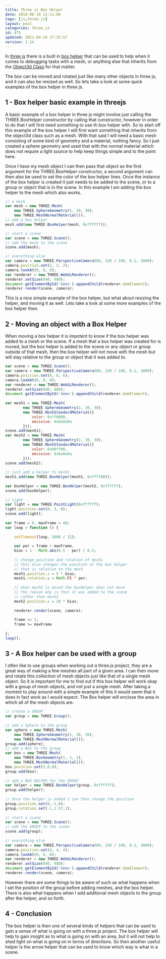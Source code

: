 ```yaml
---
title: Three js Box Helper
date: 2019-06-10 21:11:00
tags: [js,three.js]
layout: post
categories: three.js
id: 475
updated: 2021-04-24 17:35:57
version: 1.14
---
```


In [three js](https://threejs.org/) there is a built in [box helper](https://threejs.org/docs/index.html#api/en/helpers/BoxHelper) that can be used to help when it comes to debugging tasks with a mesh, or anything else that inherits from the [Object3d Class](/2018/04/23/threejs-object32/) for that matter.

The box can be moved and rotated just like many other objects in three js, and it can also be resized as well. So lets take a look at some quick examples of the box helper in three js.

<!-- more -->

## 1 - Box helper basic example in threejs

A basic example of a box helper in three js might involve just calling the THREE.BoxHelper constructor by calling that constructor, however in order to do that I will first need something to use th box helper with. So to start off this example of the box helper I will first want something that inherits from the object3d class such as a mesh. With that said I will need a basic mesh consisting of some kind of geometry and a material, nothing fancy. So I just created a sphere geometry and used that with the normal material which does not require a light source to help keep things simple and to the point here.

Once I have my mesh object I can then pass that object as the first argument for the THREE.BoxHelper constructor, a second argument can then also be used to set the color of the box helper lines. Once the instance of the box helper is created it just needs to be added to the scene, or to a group or object that is in the scene. In this example I am adding the box helper to the mesh which also works.

```js
// a mesh
var mesh = new THREE.Mesh(
    new THREE.SphereGeometry(1, 30, 30), 
    new THREE.MeshNormalMaterial());
// add a box helper
mesh.add(new THREE.BoxHelper(mesh, 0xffffff));

// start a scene
var scene = new THREE.Scene();
// add the mesh to the scene
scene.add(mesh);

// everything else
var camera = new THREE.PerspectiveCamera(60, 320 / 240, 0.1, 1000);
camera.position.set(2, 2, 2);
camera.lookAt(0, 0, 0);
var renderer = new THREE.WebGLRenderer();
renderer.setSize(640, 480);
document.getElementById('demo').appendChild(renderer.domElement);
renderer.render(scene, camera);
```

This is a nice simple example of the box helper, but what about resizing the helper, and moving it as well. Lets take a look at some more examples of the box helper then.

## 2 - Moving an object with a Box Helper

When moving a box helper it is impotent to know if the box helper was added to a mesh or the scene. If a mesh that a box helper was created for is moved, but the box helper is added to the scene or any object or group outside of that mesh, then the box helper will not move with the mesh but will stay relative to the group or object that it was added to.

```js
var scene = new THREE.Scene();
var camera = new THREE.PerspectiveCamera(60, 320 / 240, 0.1, 1000);
camera.position.set(6, 6, 6);
camera.lookAt(0, 0, 0);
var renderer = new THREE.WebGLRenderer();
renderer.setSize(640, 480);
document.getElementById('demo').appendChild(renderer.domElement);
 
var mesh1 = new THREE.Mesh(
        new THREE.SphereGeometry(2, 30, 30),
        new THREE.MeshStandardMaterial({
            color: 0xff0000,
            emissive: 0x0a0a0a
        }));
scene.add(mesh1);
var mesh2 = new THREE.Mesh(
        new THREE.SphereGeometry(2, 30, 30),
        new THREE.MeshStandardMaterial({
            color: 0x00ff00,
            emissive: 0x0a0a0a
        }));
scene.add(mesh2);
 
// just add a helper to mesh1
mesh1.add(new THREE.BoxHelper(mesh1, 0xffff00));
 
var boxHelper = new THREE.BoxHelper(mesh2, 0xffffff);
scene.add(boxHelper);
 
// light
var light = new THREE.PointLight(0xffffff);
light.position.set(0, 3, 0);
scene.add(light);
 
var frame = 0, maxFrame = 48;
var loop = function () {
 
    setTimeout(loop, 1000 / 12);
 
    var per = frame / maxFrame,
    bias = 1 - Math.abs(0.5 - per) / 0.5;
 
    // change position and rotation of mesh1
    // this also changes the position of the box helper
    // that is relative to the mesh
    mesh1.position.z = 5 * bias;
    mesh1.rotation.y = Math.PI * per;
 
    // when mesh2 is moved the boxHelper does not move
    // the reason why is that it was added to the scene
    // rather than mesh2
    mesh2.position.x = 10 * bias;
 
    renderer.render(scene, camera);
 
    frame += 1;
    frame %= maxFrame
 
};
loop();
```

## 3 - A Box helper can be used with a group

I often like to use groups when working out a three.js project, they are a great way of making a few meshes all part of a given area. I can then move and rotate this collection of mesh objects just like that of a single mesh object. So it is important for me to find out if this box helper will work okay with a group of mesh objects, and not just a single  mesh. After taking a moment to play around with a simple example of this it would seem that it does in fact work as I would expect. The Box helper will enclose the area in which all of the mesh objects are.

```js
// create a GROUP
var group = new THREE.Group();
 
// add a Sphere to the group
var sphere = new THREE.Mesh(
    new THREE.SphereGeometry(1, 30, 30), 
    new THREE.MeshNormalMaterial());
group.add(sphere);
// add a Box to the group
var box = new THREE.Mesh(
    new THREE.BoxGeometry(1, 1, 1), 
    new THREE.MeshNormalMaterial());
box.position.set(2,0,0);
group.add(box);
 
// add a BOX HELPER for the GROUP
var helper = new THREE.BoxHelper(group, 0xffffff);
group.add(helper);
 
// Once the helper is added I can then change the position
group.position.set(0,-1,0);
group.rotation.set(-1,1.57,2);
 
// start a scene
var scene = new THREE.Scene();
// add the GROUP to the scene
scene.add(group);
 
// everything else
var camera = new THREE.PerspectiveCamera(60, 320 / 240, 0.1, 1000);
camera.position.set(4, 4, 4);
camera.lookAt(0, 0, 0);
var renderer = new THREE.WebGLRenderer();
renderer.setSize(640, 480);
document.getElementById('demo').appendChild(renderer.domElement);
renderer.render(scene, camera);
```

However there are some things to be aware of such as what happens when I set the position of the group before adding meshes, and the box helper. There is also what happens when I add additional mesh objects to the group after the helper, and so forth.

## 4 - Conclusion

The box helper is then one of several kinds of helpers that can be used to gain a sense of what is going on with a three.js project. The box helper will help to gain insight as to what is going on with an area, but it will not help to shed light on what is going on in terms of directions. So then another useful helper is the arrow helper that can be used to know which way is what in a scene.
